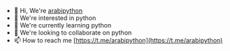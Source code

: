 - 👋 Hi, We're [arabipython](https://t.me/arabipython)
- 👀 We're interested in python
- 🌱 We're currently learning python
- 💞️ We're looking to collaborate on python
- 📫 How to reach me [https://t.me/arabipython](https://t.me/arabipython)

<!---
pythonarabic/pythonarabic is a ✨ special ✨ repository because its `README.md` (this file) appears on your GitHub profile.
You can click the Preview link to take a look at your changes.
--->
